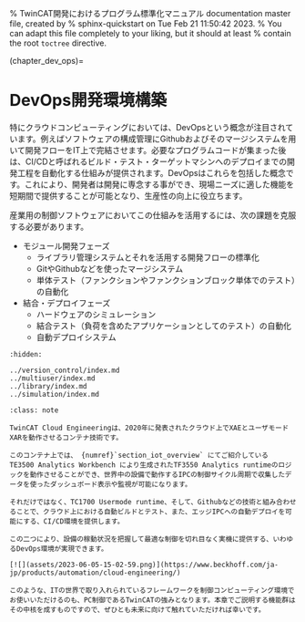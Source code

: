 % TwinCAT開発におけるプログラム標準化マニュアル documentation master file, created by
%  sphinx-quickstart on Tue Feb 21 11:50:42 2023.
%   You can adapt this file completely to your liking, but it should at least
%   contain the root `toctree` directive.

(chapter_dev_ops)=
# DevOps開発環境構築

特にクラウドコンピューティングにおいては、DevOpsという概念が注目されています。例えばソフトウェアの構成管理にGithubおよびそのマージシステムを用いて開発フローをIT上で完結させます。必要なプログラムコードが集まった後は、CI/CDと呼ばれるビルド・テスト・ターゲットマシンへのデプロイまでの開発工程を自動化する仕組みが提供されます。DevOpsはこれらを包括した概念です。これにより、開発者は開発に専念する事ができ、現場ニーズに適した機能を短期間で提供することが可能となり、生産性の向上に役立ちます。

産業用の制御ソフトウェアにおいてこの仕組みを活用するには、次の課題を克服する必要があります。

* モジュール開発フェーズ
    * ライブラリ管理システムとそれを活用する開発フローの標準化
    * GitやGithubなどを使ったマージシステム
    * 単体テスト（ファンクションやファンクションブロック単体でのテスト）の自動化
* 結合・デプロイフェーズ
    * ハードウェアのシミュレーション
    * 結合テスト（負荷を含めたアプリケーションとしてのテスト）の自動化
    * 自動デプロイシステム

```{toctree}
:hidden:

../version_control/index.md
../multiuser/index.md
../library/index.md
../simulation/index.md
```

```{admonition} FAエンジニアリングもクラウドベースへ - TwinCAT Cloud Engineeringのご紹介
:class: note

TwinCAT Cloud Engineeringは、2020年に発表されたクラウド上でXAEとユーザモードXARを動作させるコンテナ技術です。

このコンテナ上では、 {numref}`section_iot_overview` にてご紹介している TE3500 Analytics Workbench により生成されたTF3550 Analytics runtimeのロジックを動作させることができ、世界中の設備で動作するIPCの制御サイクル周期で収集したデータを使ったダッシュボード表示や監視が可能になります。

それだけではなく、TC1700 Usermode runtime、そして、Githubなどの技術と組み合わせることで、クラウド上における自動ビルドとテスト、また、エッジIPCへの自動デプロイを可能にする、CI/CD環境を提供します。

この二つにより、設備の稼動状況を把握して最適な制御を切れ目なく実機に提供する、いわゆるDevOps環境が実現できます。

[![](assets/2023-06-05-15-02-59.png)](https://www.beckhoff.com/ja-jp/products/automation/cloud-engineering/)

このような、ITの世界で取り入れられているフレームワークを制御コンピューティング環境でお使いいただけるのも、PC制御であるTwinCATの強みとなります。本章でご説明する機能群はその中核を成すものですので、ぜひとも未来に向けて触れていただければ幸いです。
```